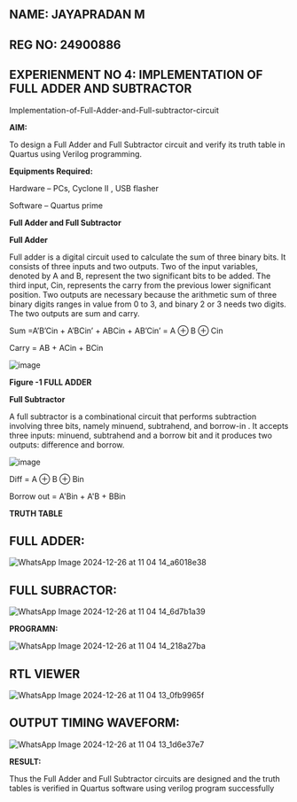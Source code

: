 ## NAME: JAYAPRADAN M

## REG NO: 24900886 

##   EXPERIENMENT NO 4: IMPLEMENTATION OF FULL ADDER AND SUBTRACTOR

Implementation-of-Full-Adder-and-Full-subtractor-circuit

**AIM:**

To design a Full Adder and Full Subtractor circuit and verify its truth table in Quartus using Verilog programming.

**Equipments Required:**

Hardware – PCs, Cyclone II , USB flasher

Software – Quartus prime

**Full Adder and Full Subtractor**

**Full Adder**

Full adder is a digital circuit used to calculate the sum of three binary bits. It consists of three inputs and two outputs. Two of the input variables, denoted by A and B, represent the two significant bits to be added. The third input, Cin, represents the carry from the previous lower significant position. Two outputs are necessary because the arithmetic sum of three binary digits ranges in value from 0 to 3, and binary 2 or 3 needs two digits. The two outputs are sum and carry.

Sum =A’B’Cin + A’BCin’ + ABCin + AB’Cin’ = A ⊕ B ⊕ Cin 

Carry = AB + ACin + BCin

![image](https://github.com/naavaneetha/FULL_ADDER_SUBTRACTOR/assets/154305477/0f30ba51-5ffb-4198-845f-18e054f675e7)

**Figure -1 FULL ADDER**

**Full Subtractor**

A full subtractor is a combinational circuit that performs subtraction involving three bits, namely minuend, subtrahend, and borrow-in . It accepts three inputs: minuend, subtrahend and a borrow bit and it produces two outputs: difference and borrow.

![image](https://github.com/naavaneetha/FULL_ADDER_SUBTRACTOR/assets/154305477/02b24f51-ab51-4304-9ad6-7b81ffc1ead5)

Diff = A ⊕ B ⊕ Bin 

Borrow out = A'Bin + A'B + BBin

**TRUTH TABLE**
## FULL ADDER:
![WhatsApp Image 2024-12-26 at 11 04 14_a6018e38](https://github.com/user-attachments/assets/c8493ea4-fe91-4d51-b6c7-712922817a95)
## FULL SUBRACTOR:

![WhatsApp Image 2024-12-26 at 11 04 14_6d7b1a39](https://github.com/user-attachments/assets/eed9687f-4ef8-4b4a-af5d-ea946121b47d)


**PROGRAMN:**

![WhatsApp Image 2024-12-26 at 11 04 14_218a27ba](https://github.com/user-attachments/assets/72a7f09d-69c8-458a-9fc1-4986e37a0cb6)


## RTL VIEWER 

![WhatsApp Image 2024-12-26 at 11 04 13_0fb9965f](https://github.com/user-attachments/assets/786a1772-d7f4-48c0-8b92-83d8abff0019)

## OUTPUT TIMING WAVEFORM:

![WhatsApp Image 2024-12-26 at 11 04 13_1d6e37e7](https://github.com/user-attachments/assets/d0b1b2dd-ac26-4f0d-9565-db8331842396)

**RESULT:**

Thus the Full Adder and Full Subtractor circuits are designed and the truth tables is verified in Quartus software using verilog program successfully
